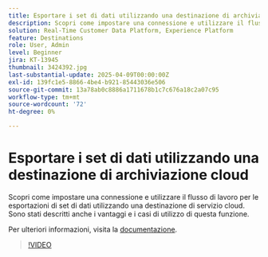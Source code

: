 ```yaml
---
title: Esportare i set di dati utilizzando una destinazione di archiviazione cloud
description: Scopri come impostare una connessione e utilizzare il flusso di lavoro per le esportazioni di set di dati utilizzando una destinazione di servizio cloud.
solution: Real-Time Customer Data Platform, Experience Platform
feature: Destinations
role: User, Admin
level: Beginner
jira: KT-13945
thumbnail: 3424392.jpg
last-substantial-update: 2025-04-09T00:00:00Z
exl-id: 139fc1e5-8866-4be4-b921-85443036e506
source-git-commit: 13a78ab0c8886a1711678b1c7c676a18c2a07c95
workflow-type: tm+mt
source-wordcount: '72'
ht-degree: 0%

---
```


# Esportare i set di dati utilizzando una destinazione di archiviazione cloud

Scopri come impostare una connessione e utilizzare il flusso di lavoro per le esportazioni di set di dati utilizzando una destinazione di servizio cloud. Sono stati descritti anche i vantaggi e i casi di utilizzo di questa funzione.

Per ulteriori informazioni, visita la [documentazione](https://experienceleague.adobe.com/it/docs/experience-platform/destinations/ui/activate/export-datasets).

>[!VIDEO](https://video.tv.adobe.com/v/3448826/?learn=on&enablevpops&captions=ita)
